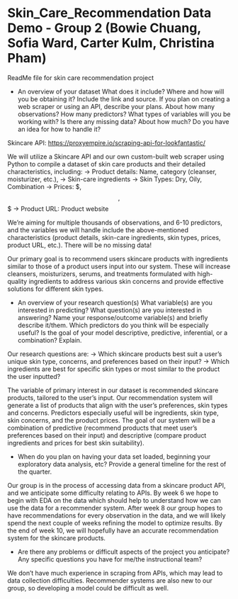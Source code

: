 # Skin_Care_Recommendation Data Demo - Group 2 (Bowie Chuang, Sofia Ward, Carter Kulm, Christina Pham)

ReadMe file for skin care recommendation project

- An overview of your dataset
What does it include?
Where and how will you be obtaining it? Include the link and source. If you plan on creating a web scraper or using an API, describe your plans.
About how many observations? How many predictors?
What types of variables will you be working with?
Is there any missing data? About how much? Do you have an idea for how to handle it?

Skincare API: https://proxyempire.io/scraping-api-for-lookfantastic/

We will utilize a Skincare API and our own custom-built web scraper using Python to compile a dataset of skin care products and their detailed characteristics, including:
→ Product details: Name, category (cleanser, moisturizer, etc.),
→ Skin-care ingredients 
→ Skin Types: Dry, Oily, Combination 
→ Prices: $, $$, $$$
→ Product URL: Product website

We’re aiming for multiple thousands of observations, and 6-10 predictors, and the variables we will handle include the above-mentioned characteristics (product details, skin-care ingredients, skin types, prices, product URL, etc.). There will be no missing data!

Our primary goal is to recommend users skincare products with ingredients similar to those of a product users input into our system. These will increase cleansers, moisturizers, serums, and treatments formulated with high-quality ingredients to address various skin concerns and provide effective solutions for different skin types.

- An overview of your research question(s)
What variable(s) are you interested in predicting? What question(s) are you interested in answering?
Name your response/outcome variable(s) and briefly describe it/them.
Which predictors do you think will be especially useful?
Is the goal of your model descriptive, predictive, inferential, or a combination? Explain.

Our research questions are:
→ Which skincare products best suit a user’s unique skin type, concerns, and preferences based on their input?
→ Which ingredients are best for specific skin types or most similar to the product the user inputted?

The variable of primary interest in our dataset is recommended skincare products, tailored to the user’s input. Our recommendation system will generate a list of products that align with the user’s preferences, skin types and concerns. Predictors especially useful will be ingredients, skin type, skin concerns, and the product prices. The goal of our system will be a combination of predictive (recommend products that meet user’s preferences based on their input) and descriptive (compare product ingredients and prices for best skin suitability).

- When do you plan on having your data set loaded, beginning your exploratory data analysis, etc? Provide a general timeline for the rest of the quarter.

Our group is in the process of accessing data from a skincare product API, and we anticipate some difficulty relating to APIs. By week 6 we hope to begin with EDA on the data which should help to understand how we can use the data for a recommender system. After week 8 our group hopes to have recommendations for every observation in the data, and we will likely spend the next couple of weeks refining the model to optimize results. By the end of week 10, we will hopefully have an accurate recommendation system for the skincare products. 

- Are there any problems or difficult aspects of the project you anticipate? Any specific questions you have for me/the instructional team?

We don’t have much experience in scraping from APIs, which may lead to data collection difficulties. Recommender systems are also new to our group, so developing a model could be difficult as well. 

